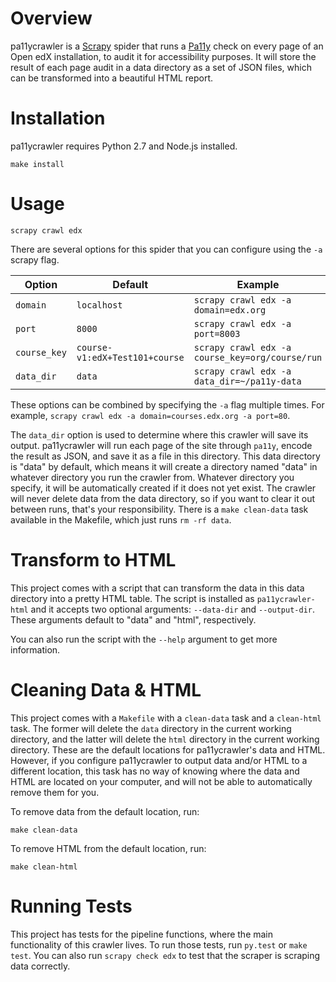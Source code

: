Overview
========

pa11ycrawler is a [Scrapy](http://doc.scrapy.org/en/latest/index.html)
spider that runs a [Pa11y](http://pa11y.org/) check on every page of an
Open edX installation, to audit it for accessibility purposes.
It will store the result of each page audit in a data directory as a set of
JSON files, which can be transformed into a beautiful HTML report.

Installation
============

pa11ycrawler requires Python 2.7 and Node.js installed.

```
make install
```

Usage
=====

```
scrapy crawl edx
```

There are several options for this spider that you can configure using the
`-a` scrapy flag.

Option       | Default                        | Example
------------ | ------------------------------ | -------
`domain`     | `localhost`                    | `scrapy crawl edx -a domain=edx.org`
`port`       | `8000`                         | `scrapy crawl edx -a port=8003`
`course_key` | `course-v1:edX+Test101+course` | `scrapy crawl edx -a course_key=org/course/run`
`data_dir`   | `data`                         | `scrapy crawl edx -a data_dir=~/pa11y-data`

These options can be combined by specifying the `-a` flag multiple times.
For example, `scrapy crawl edx -a domain=courses.edx.org -a port=80`.

The `data_dir` option is used to determine where this crawler will save its
output. pa11ycrawler will run each page of the site through `pa11y`,
encode the result as JSON, and save it as a file in this directory.
This data directory is "data" by default, which means it will create a directory
named "data" in whatever directory you run the crawler from.
Whatever directory you specify, it will be automatically created if it does
not yet exist. The crawler will never delete data from the data directory,
so if you want to clear it out between runs, that's your responsibility.
There is a `make clean-data` task available in the Makefile, which just runs
`rm -rf data`.

Transform to HTML
=================

This project comes with a script that can transform the data in this
data directory into a pretty HTML table. The script is installed as
`pa11ycrawler-html` and it accepts two optional arguments: `--data-dir`
and `--output-dir`. These arguments default to "data"
and "html", respectively.

You can also run the script with the `--help` argument to get more information.

Cleaning Data & HTML
====================

This project comes with a `Makefile` with a `clean-data` task and a `clean-html`
task. The former will delete the `data` directory in the current working
directory, and the latter will delete the `html` directory in the current
working directory. These are the default locations for pa11ycrawler's data and
HTML. However, if you configure pa11ycrawler to output data and/or HTML
to a different location, this task has no way of knowing where
the data and HTML are located on your computer,
and will not be able to automatically remove them for you.

To remove data from the default location, run:
```
make clean-data

```
To remove HTML from the default location, run:
```
make clean-html
```

Running Tests
=============

This project has tests for the pipeline functions, where the main
functionality of this crawler lives. To run those tests, run `py.test` or
`make test`. You can also run `scrapy check edx` to test that the
scraper is scraping data correctly.
